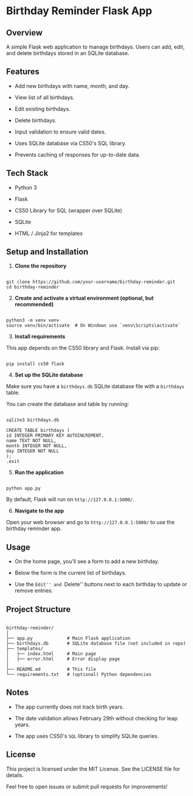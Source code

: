 # Birthday Reminder Flask App


## Overview

A simple Flask web application to manage birthdays. Users can add, edit, and delete birthdays stored in an SQLite database.

## Features

- Add new birthdays with name, month, and day.

- View list of all birthdays.

- Edit existing birthdays.

- Delete birthdays.

- Input validation to ensure valid dates.

- Uses SQLite database via CS50's SQL library.

- Prevents caching of responses for up-to-date data.

## Tech Stack

- Python 3

- Flask

- CS50 Library for SQL (wrapper over SQLite)

- SQLite

- HTML / Jinja2 for templates

## Setup and Installation

1. **Clone the repository**

```

git clone https://github.com/your-username/birthday-reminder.git
cd birthday-reminder

```

2. **Create and activate a virtual environment (optional, but recommended)**

```

python3 -m venv venv
source venv/bin/activate  # On Windows use `venv\Scripts\activate`

```

3. **Install requirements**

This app depends on the CS50 library and Flask. Install via pip:

```

pip install cs50 flask

```

4. **Set up the SQLite database**

Make sure you have a `birthdays.db` SQLite database file with a `birthdays` table.

You can create the database and table by running:

```

sqlite3 birthdays.db

CREATE TABLE birthdays (
id INTEGER PRIMARY KEY AUTOINCREMENT,
name TEXT NOT NULL,
month INTEGER NOT NULL,
day INTEGER NOT NULL
);
.exit

```

5. **Run the application**

```

python app.py

```

By default, Flask will run on `http://127.0.0.1:5000/`.

6. **Navigate to the app**

Open your web browser and go to `http://127.0.0.1:5000/` to use the birthday reminder app.

## Usage

- On the home page, you'll see a form to add a new birthday.

- Below the form is the current list of birthdays.

- Use the ``Edit'' and ``Delete'' buttons next to each birthday to update or remove entries.

## Project Structure

```

birthday-reminder/
│
├── app.py             # Main Flask application
├── birthdays.db       # SQLite database file (not included in repo)
├── templates/
│   ├── index.html     # Main page
│   ├── error.html     # Error display page
│
├── README.md          # This file
└── requirements.txt   # (optional) Python dependencies

```

## Notes

- The app currently does not track birth years.

- The date validation allows February 29th without checking for leap years.

- The app uses CS50's `SQL` library to simplify SQLite queries.

## License

This project is licensed under the MIT License. See the LICENSE file for details.

Feel free to open issues or submit pull requests for improvements!
